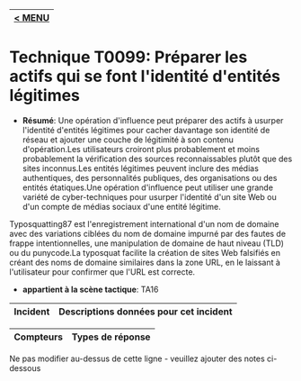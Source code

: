 |[< MENU](../../README.md)|
|---|
# Technique T0099: Préparer les actifs qui se font l'identité d'entités légitimes

* **Résumé**: Une opération d'influence peut préparer des actifs à usurper l'identité d'entités légitimes pour cacher davantage son identité de réseau et ajouter une couche de légitimité à son contenu d'opération.Les utilisateurs croiront plus probablement et moins probablement la vérification des sources reconnaissables plutôt que des sites inconnus.Les entités légitimes peuvent inclure des médias authentiques, des personnalités publiques, des organisations ou des entités étatiques.Une opération d'influence peut utiliser une grande variété de cyber-techniques pour usurper l'identité d'un site Web ou d'un compte de médias sociaux d'une entité légitime.

Typosquatting87 est l'enregistrement international d'un nom de domaine avec des variations ciblées du nom de domaine impurné par des fautes de frappe intentionnelles, une manipulation de domaine de haut niveau (TLD) ou du punycode.La typosquat facilite la création de sites Web falsifiés en créant des noms de domaine similaires dans la zone URL, en le laissant à l'utilisateur pour confirmer que l'URL est correcte.

* **appartient à la scène tactique**: TA16


|Incident |Descriptions données pour cet incident |
|-------- |-------------------- |



|Compteurs |Types de réponse |
|-------- |-------------- |


Ne pas modifier au-dessus de cette ligne - veuillez ajouter des notes ci-dessous